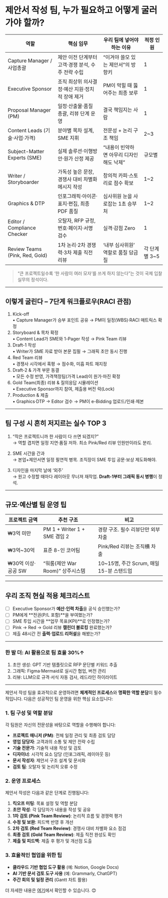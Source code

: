 # 제안서 작성 팀, 누가 필요하고 어떻게 굴러가야 할까?  

| 역할 | 핵심 임무 | 우리 팀에 넣어야 하는 이유 | 적정 인원 |
|------|-----------|---------------------------|-----------|
| Capture Manager / 사업총괄 | 제안 이전 단계부터 고객·경쟁 분석, 수주 전략 수립 | “이겨야 쓸모 있는 제안서”의 방향키 | 1 |
| Executive Sponsor | 조직 최상위 의사결정·예산 지원·정치적 장애 제거 | PM이 막힐 때 뚫어주는 최종 보루 | 1 |
| Proposal Manager (PM) | 일정·산출물·품질 총괄, 리뷰 단계 운영 | 결국 책임지는 사람 | 1 |
| Content Leads (기술·사업·가격) | 분야별 목차 설계, SME 지휘 | 전문성 + 논리 구조 책임 | 2~3 |
| Subject-Matter Experts (SME) | 실제 솔루션·이행방안·원가 산정 제공 | “내용이 빈약하면 아무리 디자인해도 낙제” | 규모별 |
| Writer / Storyboarder | 가독성 높은 문장, 경쟁사 대비 차별화 메시지 작성 | 창의적 카피·스토리로 점수 확보 | 1~2 |
| Graphics & DTP | 인포그래픽·아이콘·표지·편집, 최종 PDF 품질 | 심사위원 눈을 사로잡는 1초 승부처 | 1~2 |
| Editor / Compliance Checker | 오탈자, RFP 규정, 번호·페이지·서명 검수 | 실격·감점 Zero | 1 |
| Review Teams (Pink, Red, Gold) | 1차 논리·2차 경쟁력·3차 제출 직전 리뷰 | ‘내부 심사위원’ 역할로 품질 담금질 | 각 단계별 3~5 |

> “큰 프로젝트일수록 ‘한 사람이 여러 모자’를 쓰게 하지 않는다”는 것이 국제 입찰 실무의 정석이다.

---

## 이렇게 굴린다 – 7단계 워크플로우(RACI 관점)

1. Kick-off  
   • Capture Manager가 승부 포인트 공유 → PM이 일정(WBS)·RACI 매트릭스 확정  
2. Storyboard & 목차 확정  
   • Content Lead가 SME와 1-Pager 작성 → Pink Team 리뷰  
3. Draft-1 작성  
   • Writer가 SME 자료 받아 본문 집필 → 그래픽 초안 동시 진행  
4. Red Team 리뷰  
   • 경쟁사 시각에서 혹평 → 점수화, 미흡 파트 재지정  
5. Draft-2 & 가격 부문 동결  
   • 모든 수정 반영, 가격책정팀(가격 Lead)이 원가·마진 확정  
6. Gold Team(최종) 리뷰 & 질의응답 시뮬레이션  
   • Executive Sponsor까지 참여, 제출용 버전 락(Lock)  
7. Production & 제출  
   • Graphics·DTP → Editor 검수 → PM이 e-Bidding 업로드/인쇄·제본

---

## 팀 구성 시 흔히 저지르는 실수 TOP 3

1. “작은 프로젝트니까 한 사람이 다 쓰면 되겠지?”  
   → 역할 겹치면 일정 지연·품질 저하. 최소 Pink/Red 리뷰 인원만이라도 분리.

2. SME 시간을 간과  
   → 본업+제안서면 일정 필연적 병목. 조직장이 SME 투입 공문·보상 제도화해야.

3. 디자인을 마지막 날에 ‘외주’  
   → 원고 수정할 때마다 레이아웃 무너져 재작업. **Draft-1부터 그래픽 동시 병행**이 정석.

---

## 규모·예산별 팀 운영 팁

| 프로젝트 금액 | 추천 구조 | 비고 |
|---------------|-----------|------|
| ₩3억 미만 | PM 1 + Writer 1 + SME 겸임 2 | 경량 구조. 필수 리뷰단만 외부 차출 |
| ₩3억~30억 | 표준 8-인 코어팀 | Pink/Red 리뷰는 조직横 차출 |
| ₩30억 이상·공공 SW | “워룸(제안 War Room)” 상주시스템 | 10~15명, 주간 Scrum, 매일 15-분 스탠드업 |

---

## 우리 조직 현실 적용 체크리스트

- [ ] Executive Sponsor가 **예산·인력 차출**을 공식 승인했는가?  
- [ ] PM에게 **전권(P/L 포함)**을 부여했는가?  
- [ ] SME 투입 시간을 **업무 목표(KPI)**로 인정했는가?  
- [ ] Pink → Red → Gold 리뷰 **캘린더 블로킹** 완료했는가?  
- [ ] 제출 48시간 전 **출력·업로드 리허설**을 해봤는가?

---

### 한 발 더: AI 활용으로 팀 효율 30%↑

1. 초안 생성: GPT 기반 템플릿으로 RFP 문단별 키워드 추출  
2. 그래픽: Figma·Mermaid로 실시간 협업, 버전 관리  
3. 리뷰: LLM으로 규격·서식 자동 검사, 레드라인 하이라이트

---
제안서 작성 팀을 효과적으로 운영하려면 **체계적인 프로세스**와 **명확한 역할 분담**이 필수적입니다. 다음은 성공적인 팀 운영을 위한 핵심 요소입니다:

### 1. **팀 구성 및 역할 분담**
각 팀원은 자신의 전문성을 바탕으로 역할을 수행해야 합니다:
- **프로젝트 매니저 (PM)**: 전체 일정 관리 및 최종 검토 담당
- **영업 담당자**: 고객과의 소통 및 제안 전략 수립
- **기술 전문가**: 기술적 내용 작성 및 검토
- **디자이너**: 시각적 요소 담당 (인포그래픽, 레이아웃 등)
- **문서 작성자**: 제안서 구조 설계 및 문서화
- **검토 팀**: 오탈자 및 논리적 오류 수정

### 2. **운영 프로세스**
제안서 작성은 다음과 같은 단계로 진행됩니다:
1. **킥오프 미팅**: 목표 설정 및 역할 분담
2. **초안 작성**: 각 담당자가 내용을 작성 및 공유
3. **1차 검토 (Pink Team Review)**: 논리적 흐름 및 경쟁력 평가
4. **수정 및 보완**: 피드백 반영 후 개선
5. **2차 검토 (Red Team Review)**: 경쟁사 대비 차별화 요소 점검
6. **최종 검토 (Gold Team Review)**: 제출 직전 완성도 확인
7. **제출 및 피드백**: 제출 후 평가 및 개선점 도출

### 3. **효율적인 협업을 위한 팁**
- **클라우드 기반 협업 도구 활용** (예: Notion, Google Docs)
- **AI 기반 문서 검토 도구 사용** (예: Grammarly, ChatGPT)
- **주간 회의 및 일정 관리** (Gantt 차트 활용)

더 자세한 내용은 [여기](https://boardmix.com/kr/skills/project-proposal/)에서 확인할 수 있습니다. 😊


